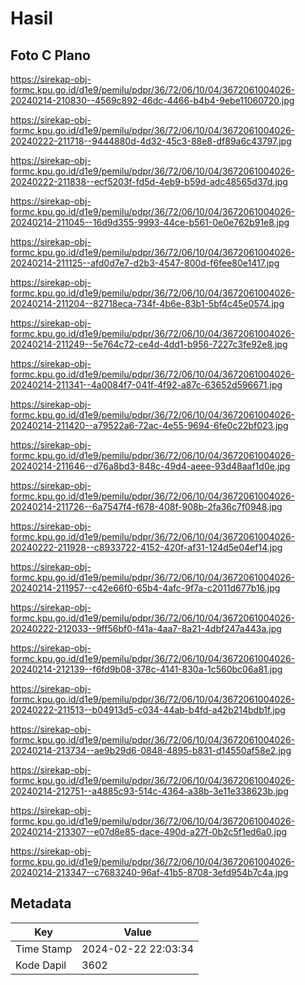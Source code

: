 # Hasil

## Foto C Plano

https://sirekap-obj-formc.kpu.go.id/d1e9/pemilu/pdpr/36/72/06/10/04/3672061004026-20240214-210830--4569c892-46dc-4466-b4b4-9ebe11060720.jpg

https://sirekap-obj-formc.kpu.go.id/d1e9/pemilu/pdpr/36/72/06/10/04/3672061004026-20240222-211718--9444880d-4d32-45c3-88e8-df89a6c43797.jpg

https://sirekap-obj-formc.kpu.go.id/d1e9/pemilu/pdpr/36/72/06/10/04/3672061004026-20240222-211838--ecf5203f-fd5d-4eb9-b59d-adc48565d37d.jpg

https://sirekap-obj-formc.kpu.go.id/d1e9/pemilu/pdpr/36/72/06/10/04/3672061004026-20240214-211045--16d9d355-9993-44ce-b561-0e0e762b91e8.jpg

https://sirekap-obj-formc.kpu.go.id/d1e9/pemilu/pdpr/36/72/06/10/04/3672061004026-20240214-211125--afd0d7e7-d2b3-4547-800d-f6fee80e1417.jpg

https://sirekap-obj-formc.kpu.go.id/d1e9/pemilu/pdpr/36/72/06/10/04/3672061004026-20240214-211204--82718eca-734f-4b6e-83b1-5bf4c45e0574.jpg

https://sirekap-obj-formc.kpu.go.id/d1e9/pemilu/pdpr/36/72/06/10/04/3672061004026-20240214-211249--5e764c72-ce4d-4dd1-b956-7227c3fe92e8.jpg

https://sirekap-obj-formc.kpu.go.id/d1e9/pemilu/pdpr/36/72/06/10/04/3672061004026-20240214-211341--4a0084f7-041f-4f92-a87c-63652d596671.jpg

https://sirekap-obj-formc.kpu.go.id/d1e9/pemilu/pdpr/36/72/06/10/04/3672061004026-20240214-211420--a79522a6-72ac-4e55-9694-6fe0c22bf023.jpg

https://sirekap-obj-formc.kpu.go.id/d1e9/pemilu/pdpr/36/72/06/10/04/3672061004026-20240214-211646--d76a8bd3-848c-49d4-aeee-93d48aaf1d0e.jpg

https://sirekap-obj-formc.kpu.go.id/d1e9/pemilu/pdpr/36/72/06/10/04/3672061004026-20240214-211726--6a7547f4-f678-408f-908b-2fa36c7f0948.jpg

https://sirekap-obj-formc.kpu.go.id/d1e9/pemilu/pdpr/36/72/06/10/04/3672061004026-20240222-211928--c8933722-4152-420f-af31-124d5e04ef14.jpg

https://sirekap-obj-formc.kpu.go.id/d1e9/pemilu/pdpr/36/72/06/10/04/3672061004026-20240214-211957--c42e66f0-65b4-4afc-9f7a-c2011d677b16.jpg

https://sirekap-obj-formc.kpu.go.id/d1e9/pemilu/pdpr/36/72/06/10/04/3672061004026-20240222-212033--9ff56bf0-f41a-4aa7-8a21-4dbf247a443a.jpg

https://sirekap-obj-formc.kpu.go.id/d1e9/pemilu/pdpr/36/72/06/10/04/3672061004026-20240214-212139--f6fd9b08-378c-4141-830a-1c560bc06a81.jpg

https://sirekap-obj-formc.kpu.go.id/d1e9/pemilu/pdpr/36/72/06/10/04/3672061004026-20240222-211513--b04913d5-c034-44ab-b4fd-a42b214bdb1f.jpg

https://sirekap-obj-formc.kpu.go.id/d1e9/pemilu/pdpr/36/72/06/10/04/3672061004026-20240214-213734--ae9b29d6-0848-4895-b831-d14550af58e2.jpg

https://sirekap-obj-formc.kpu.go.id/d1e9/pemilu/pdpr/36/72/06/10/04/3672061004026-20240214-212751--a4885c93-514c-4364-a38b-3e11e338623b.jpg

https://sirekap-obj-formc.kpu.go.id/d1e9/pemilu/pdpr/36/72/06/10/04/3672061004026-20240214-213307--e07d8e85-dace-490d-a27f-0b2c5f1ed6a0.jpg

https://sirekap-obj-formc.kpu.go.id/d1e9/pemilu/pdpr/36/72/06/10/04/3672061004026-20240214-213347--c7683240-96af-41b5-8708-3efd954b7c4a.jpg


## Metadata

| Key        | Value               |
| ---------- | ------------------- |
| Time Stamp | 2024-02-22 22:03:34 |
| Kode Dapil | 3602                |



